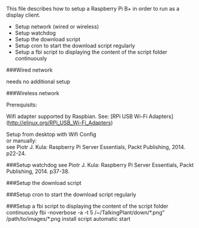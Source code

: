 This file describes how to setup a Raspberry Pi B+ in order to run as a display client.

- Setup network (wired or wireless)
- Setup watchdog
- Setup the download script
- Setup cron to start the download script regularly
- Setup a fbi script to displaying the content of the script folder continuously

###Wired network

needs no additional setup

###Wireless network

Prerequisits:

Wifi adapter supported by Raspbian. See: [RPi USB Wi-Fi Adapters] (http://elinux.org/RPi_USB_Wi-Fi_Adapters)

Setup from desktop with Wifi Config  
or manually:  
see Piotr J. Kula: Raspberry Pi Server Essentials, Packt Publishing, 2014. p22-24.

###Setup watchdog
see Piotr J. Kula: Raspberry Pi Server Essentials, Packt Publishing, 2014. p37-38.

###Setup the download script

###Setup cron to start the download script regularly

###Setup a fbi script to displaying the content of the script folder continuously
fbi -noverbose -a -t 5 /~/TalkingPlant/down/\*.png"
/path/to/images/*.png
install
script
automatic start
